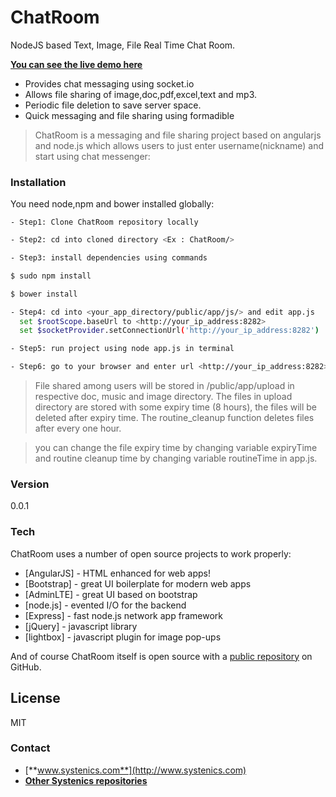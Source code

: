 # ChatRoom

NodeJS based Text, Image, File Real Time Chat Room.

[**You can see the live demo here**](http://chat.systenics.com)

  - Provides chat messaging using socket.io
  - Allows file sharing of image,doc,pdf,excel,text and mp3.
  - Periodic file deletion to save server space.
  - Quick messaging and file sharing using formadible  


>ChatRoom is a messaging and file sharing project based on angularjs and  node.js which allows users to just enter username(nickname) and start using chat messenger:

### Installation

You need node,npm and bower installed globally:

    - Step1: Clone ChatRoom repository locally
```sh
- Step2: cd into cloned directory <Ex : ChatRoom/> 
```

```sh
- Step3: install dependencies using commands 
```
```sh
$ sudo npm install
```
```sh
$ bower install
```
```sh
- Step4: cd into <your_app_directory/public/app/js/> and edit app.js 
  set $rootScope.baseUrl to <http://your_ip_address:8282>
  set $socketProvider.setConnectionUrl('http://your_ip_address:8282')
```

```sh
- Step5: run project using node app.js in terminal  
```

```sh
- Step6: go to your browser and enter url <http://your_ip_address:8282>
```

> File shared among users will be stored in /public/app/upload
> in respective doc, music and image directory.
> The files in upload directory are stored with some expiry time (8 hours),
> the files will be deleted after expiry time.
> The routine_cleanup function deletes files after every one hour.  

> you can change the file expiry time by changing variable expiryTime
> and routine cleanup time by changing variable routineTime in app.js.

### Version
0.0.1

### Tech

ChatRoom uses a number of open source projects to work properly:

* [AngularJS] - HTML enhanced for web apps!
* [Bootstrap] - great UI boilerplate for modern web apps
* [AdminLTE] - great UI based on bootstrap
* [node.js] - evented I/O for the backend
* [Express] - fast node.js network app framework
* [jQuery] - javascript library
* [lightbox] - javascript plugin for image pop-ups 

And of course ChatRoom itself is open source with a [public repository](https://github.com/systenics/ChatRoom) on GitHub.

License
----

MIT

### Contact
- [**www.systenics.com**](http://www.systenics.com)
- [**Other Systenics repositories**](https://github.com/systenics)
